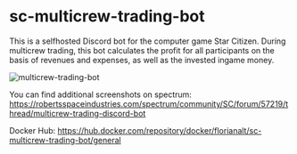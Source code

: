# sc-multicrew-trading-bot
This is a selfhosted Discord bot for the computer game Star Citizen. During multicrew trading, this bot calculates the profit for all participants on the basis of revenues and expenses, as well as the invested ingame money. 

![multicrew-trading-bot](https://user-images.githubusercontent.com/85069630/210187424-5c35b363-5aa9-4087-95fa-5a04cbaf55ed.gif)

You can find additional screenshots on spectrum: https://robertsspaceindustries.com/spectrum/community/SC/forum/57219/thread/multicrew-trading-discord-bot

Docker Hub: https://hub.docker.com/repository/docker/florianalt/sc-multicrew-trading-bot/general
